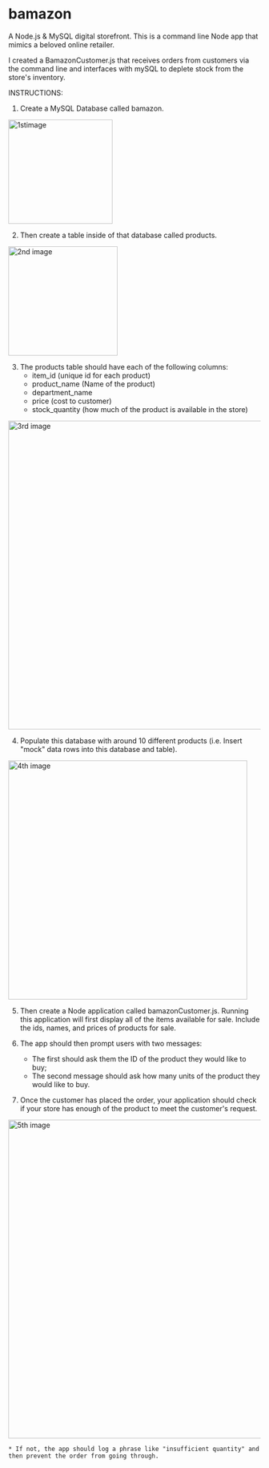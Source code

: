 # bamazon

A Node.js & MySQL digital storefront. This is a command line Node app that mimics a beloved online retailer.

I created a BamazonCustomer.js that receives orders from customers via the command line and interfaces with mySQL to deplete stock from the store's inventory.  

 INSTRUCTIONS:
 
 1.  Create a MySQL Database called bamazon.
 
 <img width="208" alt="1stimage" src="https://user-images.githubusercontent.com/30795207/36822609-e234fcf6-1cc6-11e8-81e0-fc02df9daf49.png">
 
 2.  Then create a table inside of that database called products.
 
 <img width="218" alt="2nd image" src="https://user-images.githubusercontent.com/30795207/36822799-f7db94f6-1cc7-11e8-9e95-192feb61ba9d.png">
 
 3.  The products table should have each of the following columns:
     * item_id (unique id for each product)
     * product_name (Name of the product)
     * department_name
     * price (cost to customer)
     * stock_quantity (how much of the product is available in the store)

<img width="616" alt="3rd image" src="https://user-images.githubusercontent.com/30795207/36822883-6cba0bf4-1cc8-11e8-968d-f28d9f314cc4.png">

 4.  Populate this database with around 10 different products (i.e. Insert "mock" data rows into this database and table).
 
 <img width="477" alt="4th image" src="https://user-images.githubusercontent.com/30795207/36822957-bf753576-1cc8-11e8-8ecf-38ec4b1267e8.png">
 
 5.  Then create a Node application called bamazonCustomer.js. Running this application will first display all of the items available for sale. Include the ids, names, and prices of products for sale.
 
 6.	The app should then prompt users with two messages:
    * The first should ask them the ID of the product they would like to buy;  
    * The second message should ask how many units of the product they would like to buy.

 7.	Once the customer has placed the order, your application should check if your store has enough of the product to meet the customer's request.
 
 <img width="636" alt="5th image" src="https://user-images.githubusercontent.com/30795207/36823084-580f0f50-1cc9-11e8-9c87-4897b4ba3c33.png">
 
    * If not, the app should log a phrase like "insufficient quantity" and then prevent the order from going through.


 
 

 
 
 
 
